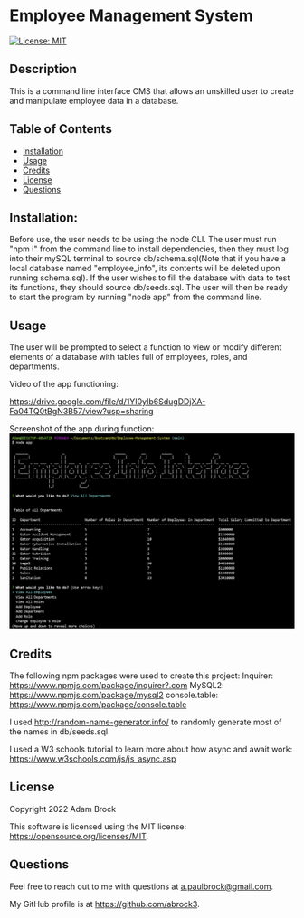 # Employee Management System

[![License: MIT](https://img.shields.io/badge/License-MIT-yellow.svg)](https://opensource.org/licenses/MIT)

## Description

This is a command line interface CMS that allows an unskilled user to create and manipulate employee data in a database.

## Table of Contents

- [Installation](#installation)
- [Usage](#usage)
- [Credits](#credits)
- [License](#license)
- [Questions](#questions)

    
## Installation:

Before use, the user needs to be using the node CLI. The user must run "npm i" from the command line to install dependencies, then they must log into their mySQL terminal to source db/schema.sql(Note that if you have a local database named "employee_info", its contents will be deleted upon running schema.sql). If the user wishes to fill the database with data to test its functions, they should source db/seeds.sql. The user will then be ready to start the program by running "node app" from the command line.

## Usage

The user will be prompted to select a function to view or modify different elements of a database with tables full of employees, roles, and departments.

Video of the app functioning:

https://drive.google.com/file/d/1YI0yIb6SdugDDjXA-Fa04TQ0tBgN3B57/view?usp=sharing

Screenshot of the app during function:
![Screenshot](Assets/Images/Screenshot1.jpg?raw=true "Screenshot")

## Credits

The following npm packages were used to create this project:
Inquirer: https://www.npmjs.com/package/inquirer?.com
MySQL2: https://www.npmjs.com/package/mysql2
console.table: https://www.npmjs.com/package/console.table

I used http://random-name-generator.info/ to randomly generate most of the names in db/seeds.sql

I used a W3 schools tutorial to learn more about how async and await work: https://www.w3schools.com/js/js_async.asp

## License
      
Copyright 2022 Adam Brock
      
This software is licensed using the MIT license: https://opensource.org/licenses/MIT.

## Questions

Feel free to reach out to me with questions at a.paulbrock@gmail.com.

My GitHub profile is at https://github.com/abrock3.